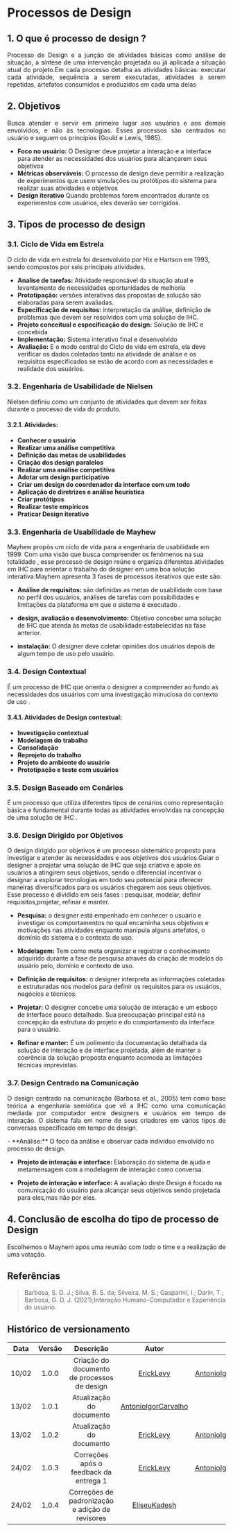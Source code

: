 # Processos de Design
 
## 1. O que é processo de design ?
 
<p align="justify">
Processo de Design e a junção de atividades básicas como análise de situação, a síntese de uma intervenção projetada ou já aplicada a situação atual do projeto.Em cada processo detalha as atividades básicas: executar cada atividade, sequência a serem executadas, atividades a serem repetidas, artefatos consumidos e produzidos em cada uma delas
</p>

## 2. Objetivos
 
<p align="justify">
Busca atender e servir em primeiro lugar aos usuários e aos demais envolvidos, e não às tecnologias. Esses processos são centrados no usuário e seguem os princípios (Gould e Lewis, 1985).
</p>

- **Foco no usuário:** O Designer deve projetar a interação e a interface para atender as necessidades dos usuários para alcançarem seus objetivos
- **Métricas observáveis:** O processo de design deve permitir a realização de experimentos que usem simulações ou protótipos do sistema para realizar suas atividades e objetivos
- **Design iterativo**  Quando problemas forem encontrados durante os experimentos com usuários, eles deverão ser corrigidos.
 
## 3. Tipos de processo de design
 
### 3.1. Ciclo de Vida em Estrela

O ciclo de vida em estrela foi desenvolvido por Hix e Hartson em 1993, sendo compostos por seis principais atividades.

- **Analise de tarefas:** Atividade responsável da situação atual e levantamento de necessidades oportunidades de melhoria
-  **Prototipação:** versões interativas das propostas de solução são elaboradas para serem avaliadas.
- **Especificação de requisitos:**  interpretação da análise, definição de problemas que devem ser resolvidos com uma solução de IHC.
- **Projeto conceitual e especificação do design:** Solução de IHC e concebida
- **Implementação:** Sistema interativo final e desenvolvido
- **Avaliação:** E o modo central do Ciclo de vida em estrela, ela deve verificar os dados coletados tanto na atividade de análise e os requisitos especificados se estão de acordo com as necessidades e realidade dos usuários. 

### 3.2. Engenharia de Usabilidade de Nielsen

Nielsen definiu como um conjunto de atividades que devem ser feitas durante o processo de vida do produto.
 
#### 3.2.1.  Atividades:
 
- **Conhecer o usuário**
- **Realizar uma análise competitiva**
- **Definição das metas de usabilidades**
- **Criação dos design paralelos**
- **Realizar uma análise competitiva**
- **Adotar um design participativo**
- **Criar um design do coordenador da interface com um todo**
- **Aplicação de diretrizes e análise heurística**
- **Criar protótipos**
- **Realizar teste empíricos**
- **Praticar Design iterativo**
 
 
 
### 3.3. Engenharia de Usabilidade de Mayhew
 
Mayhew  propôs um ciclo de vida para a engenharia de usabilidade em 1999. Com uma visão
que busca  compreender os fenômenos na sua totalidade , esse processo de design reúne e organiza diferentes atividades em IHC para orientar o trabalho do designer em  uma boa solução interativa.Mayhem apresenta 3 fases de processos iterativos que este são:

 
- **Análise de requisitos:**  são definidas as metas de usabilidade com base no perfil dos
usuários, análises de tarefas com possibilidades e limitações da plataforma em que o sistema é executado .
 
- **design, avaliação e desenvolvimento:**  Objetivo conceber uma solução de IHC que
atenda às metas de usabilidade estabelecidas na fase anterior.
- **instalação:** O designer deve coletar opiniões dos usuários depois de algum tempo de uso pelo usuário.
 
### 3.4. Design Contextual
É um processo  de IHC que orienta o designer a compreender ao fundo as necessidades dos usuários com uma investigação minuciosa do contexto de uso .
 
#### 3.4.1. Atividades de Design contextual:
- **Investigação contextual**
- **Modelagem do trabalho**
- **Consolidação**
- **Reprojeto do trabalho**
- **Projeto do ambiente do usuário**
- **Prototipação e teste com usuários**
 
### 3.5. Design Baseado em Cenários


É um processo que utiliza diferentes tipos de cenários como representação básica e fundamental durante todas as atividades envolvidas na concepção de uma solução de IHC .


### 3.6. Design Dirigido por Objetivos
 

O design dirigido por objetivos é um processo sistemático proposto para investigar e atender às
necessidades e aos objetivos dos usuários.Guiar o designer a projetar uma solução de IHC que seja criativa e apoie os usuários a atingirem seus objetivos, sendo o diferencial incentivar o designar a explorar tecnologias em todo seu potencial para oferecer maneiras diversificados para os usuários chegarem aos seus objetivos. Esse processo é dividido em seis fases : pesquisar, modelar, definir requisitos,projetar, refinar e manter.

 - **Pesquisa:**  o designer está empenhado em conhecer o usuário e investigar os comportamentos no qual encaminha seus objetivos e motivações nas atividades enquanto manipula alguns artefatos, o domínio do sistema e o contexto de uso.
 
- **Modelagem:**  Tem como  meta organizar e registrar o conhecimento adquirido durante a fase de pesquisa através da criação de modelos do usuário pelo, domínio e contexto de uso.
 
- **Definição de requisitos:** o designer interpreta as informações coletadas e estruturadas
nos modelos para definir os requisitos para os usuários, negócios e técnicos.
 
- **Projetar:** O designer concebe uma solução de interação e um esboço de interface pouco detalhado. Sua preocupação principal está na concepção da estrutura do projeto e do comportamento da interface para o usuário.
 
- **Refinar e manter:**  É um polimento da documentação detalhada da solução de interação e de interface projetada, além de manter a coerência da solução proposta enquanto acomoda as limitações técnicas imprevistas.
 
### 3.7. Design Centrado na Comunicação

<p align="justify">
O design centrado na comunicação (Barbosa et al., 2005) tem como base teórica a engenharia semiótica que vê a IHC como uma comunicação mediada por computador entre designers e usuários em tempo de interação. O sistema fala em nome de seus criadores em vários tipos de conversas especificado em tempo de design.
</p>
 - **Análise:**  O foco da análise e observar cada indivíduo envolvido no processo de design.
 
- **Projeto de interação e interface:**  Elaboração do sistema de ajuda e metamensagem com a modelagem de interação como conversa.
 
- **Projeto de interação e interface:**  A avaliação deste Design é focado na comunicação do usuário para alcançar seus objetivos sendo projetada para eles,mas não por eles.
 
 
## 4. Conclusão de escolha do tipo de processo de Design

<p align="justify">
Escolhemos o Mayhem após uma reunião com todo o time e a realização de uma votação.
</p>
 
## Referências

> Barbosa, S. D. J.; Silva, B. S. da; Silveira, M. S.; Gasparini, I.; Darin, T.; Barbosa, G. D. J. (2021);Interação Humano-Computador e Experiência do usuário.
 
## Histórico de versionamento
 
| Data  | Versão | Descrição | Autor | Revisor |
| :--:  | :----: | :-------: | :---: | :-----: |
| 10/02 | 1.0.0  | Criação do documento de processos de design | [ErickLevy](https://github.com/ErickLevy) | [AntonioIgorCarvalho](https://github.com/AntonioIgorCarvalho)[ErickLevy](https://github.com/ErickLevy)
| 13/02 | 1.0.1  | Atualização do documento | [AntonioIgorCarvalho](https://github.com/AntonioIgorCarvalho) | [ErickLevy](https://github.com/ErickLevy)
| 13/02 | 1.0.2  | Atualização do documento | [ErickLevy](https://github.com/ErickLevy) | [AntonioIgorCarvalho](https://github.com/AntonioIgorCarvalho)[ErickLevy](https://github.com/ErickLevy)
| 24/02 | 1.0.3  | Correções após o feedback da entrega 1 | [ErickLevy](https://github.com/ErickLevy) | [AntonioIgorCarvalho](https://github.com/AntonioIgorCarvalho)[ErickLevy](https://github.com/ErickLevy)
| 24/02 | 1.0.4  | Correções de padronização e adição de revisores | [EliseuKadesh](https://github.com/eliseukadesh67) | [ErickLevy](https://github.com/ErickLevy)

